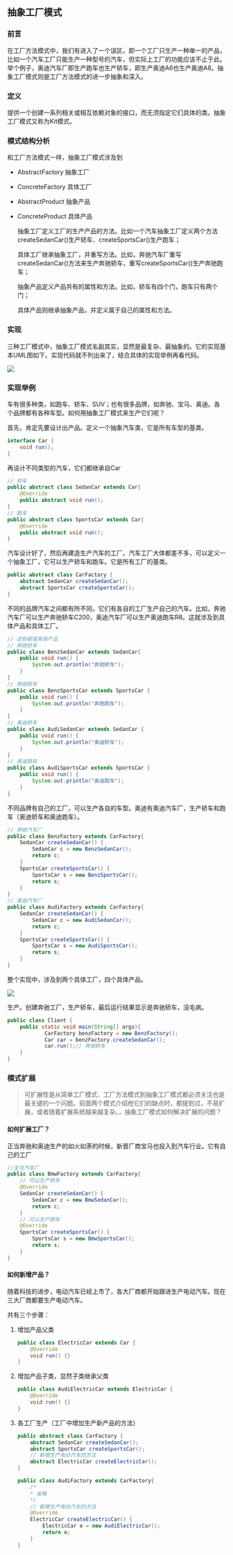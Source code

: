 



## 抽象工厂模式

### 前言

在工厂方法模式中，我们有进入了一个误区，即一个工厂只生产一种单一的产品，比如一个汽车工厂只能生产一种型号的汽车，但实际上工厂的功能应该不止于此。举个例子，奥迪汽车厂即生产跑车也生产轿车，即生产奥迪A6也生产奥迪A8。抽象工厂模式则是工厂方法模式的进一步抽象和深入。

### 定义

提供一个创建一系列相关或相互依赖对象的接口，而无须指定它们具体的类。抽象工厂模式又称为Kit模式。

### 模式结构分析

和工厂方法模式一样，抽象工厂模式涉及到

- AbstractFactory 抽象工厂

- ConcreteFactory 具体工厂

- AbstractProduct 抽象产品

- ConcreteProduct 具体产品

  抽象工厂定义工厂的生产产品的方法。比如一个汽车抽象工厂定义两个方法createSedanCar()生产轿车、createSportsCar()生产跑车；

  具体工厂继承抽象工厂，并重写方法。比如，奔驰汽车厂重写createSedanCar()方法来生产奔驰轿车，重写createSportsCar()生产奔驰跑车；

  抽象产品定义产品共有的属性和方法。比如，轿车有四个门，跑车只有两个门；

  具体产品则继承抽象产品，并定义属于自己的属性和方法。

### 实现

三种工厂模式中，抽象工厂模式名副其实，显然是最复杂、最抽象的。它的实现基本UML图如下。实现代码就不列出来了，结合具体的实现举例再看代码。

![](https://ae01.alicdn.com/kf/HTB1F51Ke8GE3KVjSZFhq6AkaFXa1.jpg)



### 实现举例

车有很多种类，如跑车、轿车、SUV；也有很多品牌，如奔驰、宝马、奥迪。各个品牌都有各种车型。如何用抽象工厂模式来生产它们呢？

首先，肯定先要设计出产品。定义一个抽象汽车类，它是所有车型的基类。

```java
interface Car {
    void run();
}
```

再设计不同类型的汽车，它们都继承自Car

```java
// 轿车
public abstract class SedanCar extends Car{
    @Override
    public abstract void run();
}
// 跑车
public abstract class SportsCar extends Car{
    @Override
    public abstract void run();
}
```

汽车设计好了，然后再建造生产汽车的工厂。汽车工厂大体都差不多，可以定义一个抽象工厂，它可以生产轿车和跑车。它是所有工厂的基类。

```java
public abstract class CarFactory {
    abstract SedanCar createSedanCar();
    abstract SportsCar createSportsCar();
}
```

不同的品牌汽车之间都有所不同，它们有各自的工厂生产自己的汽车。比如，奔驰汽车厂可以生产奔驰轿车C200，奥迪汽车厂可以生产奥迪跑车R8。这就涉及到具体产品和具体工厂。

```java
// 这些都是具体产品
// 奔驰轿车
public class BenzSedanCar extends SedanCar{
    public void run() {
        System.out.println("奔驰轿车");
    }
}
// 奔驰跑车
public class BenzSportsCar extends SportsCar {
    public void run() {
        System.out.println("奔驰跑车");
    }
}
// 奥迪轿车
public class AudiSedanCar extends SedanCar {
    public void run() {
        System.out.println("奥迪轿车");
    }
}
// 奥迪跑车
public class AudiSportsCar extends SportsCar {
    public void run() {
        System.out.println("奥迪跑车");
    }
}
```

不同品牌有自己的工厂，可以生产各自的车型。奥迪有奥迪汽车厂，生产轿车和跑车（奥迪轿车和奥迪跑车）。

```java
// 奔驰汽车厂
public class BenzFactory extends CarFactory{
    SedanCar createSedanCar() {
        SedanCar c = new BenzSedanCar();
        return c;
    }
    SportsCar createSportsCar() {
        SportsCar s = new BenzSportsCar();
        return s;
    }
}
// 奥迪汽车厂
public class AudiFactory extends CarFactory{
    SedanCar createSedanCar() {
        SedanCar c = new AudiSedanCar();
        return c;
    }
    SportsCar createSportsCar() {
        SportsCar s = new AudiSportsCar();
        return s;
    }
}
```

整个实现中，涉及到两个具体工厂，四个具体产品。

![](https://ae01.alicdn.com/kf/HTB1HEaSe8Kw3KVjSZFOq6yrDVXal.jpg)

生产。创建奔驰工厂，生产轿车，最后运行结果显示是奔驰轿车，没毛病。

```java
public class Client {
    public static void main(String[] args){
            CarFactory benzFactory = new BenzFactory();
            Car car = benzFactory.createSedanCar();
            car.run();// 奔驰轿车
    }
}
```

### 模式扩展

> 可扩展性是从简单工厂模式、工厂方法模式到抽象工厂模式都必须关注也是最关键的一个问题。前面两个模式介绍他它们的缺点时，都提到过，不易扩展，或者随着扩展系统越来越复杂。，抽象工厂模式如何解决扩展的问题？ 	

#### 如何扩展工厂？

正当奔驰和奥迪生产的如火如荼的时候，新晋厂商宝马也投入到汽车行业。它有自己的工厂

```java
//宝马汽车厂
public class BmwFactory extends CarFactory{
    // 可以生产轿车
    @Override
    SedanCar createSedanCar() {
        SedanCar c = new BmwSedanCar();
        return c;
    }
	// 可以生产跑车
    @Override
    SportsCar createSportsCar() {
        SportsCar s = new BmwSportsCar();
        return s;
    }
}
```



#### 如何新增产品？

随着科技的进步，电动汽车已经上市了，各大厂商都开始跟进生产电动汽车。现在三大厂商都要生产电动汽车。

共有三个步骤：

1. 增加产品父类

   ```java
   public class ElectricCar extends Car {
       @Override
       void run() {}
   }
   ```

2. 增加产品子类，显然子类继承父类

   ```java
   public class AudiElectricCar extends ElectricCar {
       @Override
       void run() {}
   }
   ```

3. 各工厂生产（工厂中增加生产新产品的方法）

   ```java
   public abstract class CarFactory {
       abstract SedanCar createSedanCar();
       abstract SportsCar createSportsCar();
       // 新增生产电动汽车的方法
       abstract ElectricCar createElectricCar();
   }
   ```

   ```java
   public class AudiFactory extends CarFactory{
       /*
       * 省略
       */
       // 新增生产电动汽车的方法
       @Override
       ElectricCar createElectricCar() {
           ElectricCar e = new AudiElectricCar();
           return e;
       }
   }
   ```

   

